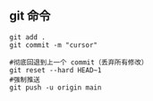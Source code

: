 
## git 命令
```shell
git add . 
git commit -m "cursor"

#彻底回退到上一个 commit（丢弃所有修改）
git reset --hard HEAD~1
#强制推送
git push -u origin main
```